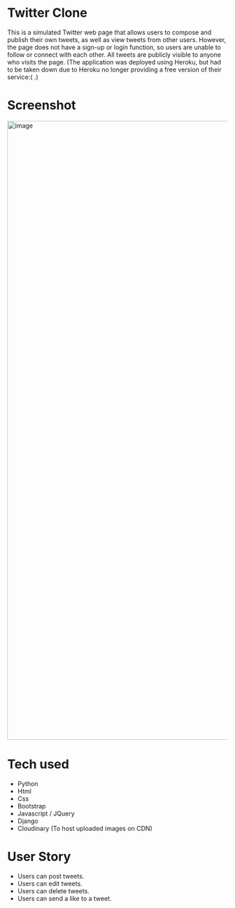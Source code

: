 # Twitter Clone

This is a simulated Twitter web page that allows users to compose and publish their own tweets, as well as view tweets from other users. However, the page does not have a sign-up or login function, so users are unable to follow or connect with each other. All tweets are publicly visible to anyone who visits the page. (The application was deployed using Heroku, but had to be taken down due to Heroku no longer providing a free version of their service:( .)

# Screenshot
<img width="1413" alt="image" src="https://user-images.githubusercontent.com/49615544/185538414-49a2c37c-ca77-455f-84cf-28c17a5ac2ed.png">

# Tech used
* Python
* Html
* Css
* Bootstrap
* Javascript / JQuery
* Django
* Cloudinary (To host uploaded images on CDN)
# User Story
* Users can post tweets.
* Users can edit tweets.
* Users can delete tweets.
* Users can send a like to a tweet.
